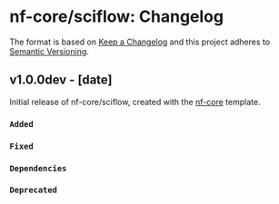 # nf-core/sciflow: Changelog

The format is based on [Keep a Changelog](https://keepachangelog.com/en/1.0.0/)
and this project adheres to [Semantic Versioning](https://semver.org/spec/v2.0.0.html).

## v1.0.0dev - [date]

Initial release of nf-core/sciflow, created with the [nf-core](https://nf-co.re/) template.

### `Added`

### `Fixed`

### `Dependencies`

### `Deprecated`
